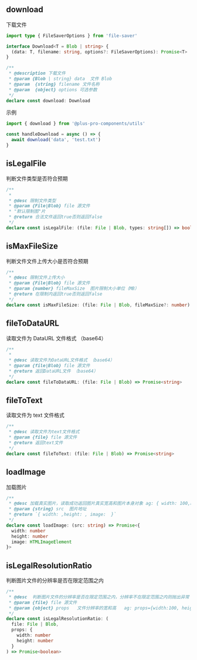 ## download

下载文件

```ts
import type { FileSaverOptions } from 'file-saver'

interface Download<T = Blob | string> {
  (data: T, filename: string, options?: FileSaverOptions): Promise<T>
}

/**
 * @description 下载文件
 * @param {Blob | string} data  文件 Blob
 * @param  {string} filename 文件名称
 * @param  {object} options 可选参数
 */
declare const download: Download
```

示例

```ts
import { download } from '@plus-pro-components/utils'

const handleDownload = async () => {
  await download('data', 'test.txt')
}
```

## isLegalFile

判断文件类型是否符合预期

```ts
/**
 *
 * @desc 限制文件类型
 * @param {File|Blob} file 源文件
 * "默认限制图"片
 * @return 合法文件返回true否则返回false
 */
declare const isLegalFile: (file: File | Blob, types: string[]) => boolean
```

## isMaxFileSize

判断文件文件上传大小是否符合预期

```ts
/**
 * @desc 限制文件上传大小
 * @param {File|Blob} file 源文件
 * @param {number} fileMaxSize  图片限制大小单位（MB）
 * @return 在限制内返回true否则返回false
 */
declare const isMaxFileSize: (file: File | Blob, fileMaxSize?: number) => boolean
```

## fileToDataURL

读取文件为 DataURL 文件格式 （base64）

```ts
/**
 *
 * @desc 读取文件为DataURL文件格式 （base64）
 * @param {file|Blob} file 源文件
 * @return 返回DataURL文件 （base64）
 */
declare const fileToDataURL: (file: File | Blob) => Promise<string>
```

## fileToText

读取文件为 text 文件格式

```ts
/**
 * @desc 读取文件为text文件格式
 * @param {file} file 源文件
 * @return 返回text文件
 */
declare const fileToText: (file: File | Blob) => Promise<string>
```

## loadImage

加载图片

```ts
/**
 * @desc 加载真实图片，读取成功返回图片真实宽高和图片本身对象 ag: { width: 100,height: 100,image: '' }
 * @param {string} src  图片地址
 * @return `{ width: ,height: , image:  }`
 */
declare const loadImage: (src: string) => Promise<{
  width: number
  height: number
  image: HTMLImageElement
}>
```

## isLegalResolutionRatio

判断图片文件的分辨率是否在限定范围之内

```ts
/**
 * @desc  判断图片文件的分辨率是否在限定范围之内，分辨率不在限定范围之内则抛出异常
 * @param {file} file 源文件
 * @param {object} props   文件分辨率的宽和高   ag: props={width:100, height :100}
 */
declare const isLegalResolutionRatio: (
  file: File | Blob,
  props: {
    width: number
    height: number
  }
) => Promise<boolean>
```
